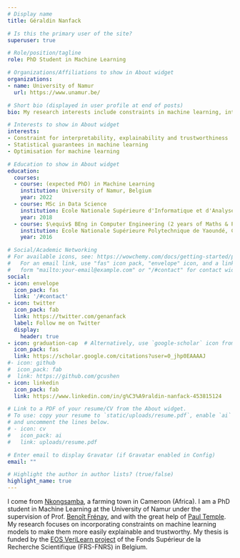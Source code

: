 ```yaml
---
# Display name
title: Géraldin Nanfack

# Is this the primary user of the site?
superuser: true

# Role/position/tagline
role: PhD Student in Machine Learning

# Organizations/Affiliations to show in About widget
organizations:
- name: University of Namur
  url: https://www.unamur.be/

# Short bio (displayed in user profile at end of posts)
bio: My research interests include constraints in machine learning, interpretability and trustworthiness.

# Interests to show in About widget
interests:
- Constraint for interpretability, explainability and trustworthiness
- Statistical guarantees in machine learning
- Optimisation for machine learning

# Education to show in About widget
education:
  courses:
  - course: (expected PhD) in Machine Learning
    institution: University of Namur, Belgium
    year: 2022
  - course: MSc in Data Science
    institution: Ecole Nationale Supérieure d'Informatique et d'Analyse des Systèmes, Morocco
    year: 2018
  - course: $\equiv$ BEng in Computer Engineering (2 years of Maths & Physics  + 1 year of Computer Engineering)
    institution: Ecole Nationale Supérieure Polytechnique de Yaoundé, Cameroon
    year: 2016

# Social/Academic Networking
# For available icons, see: https://wowchemy.com/docs/getting-started/page-builder/#icons
#   For an email link, use "fas" icon pack, "envelope" icon, and a link in the
#   form "mailto:your-email@example.com" or "/#contact" for contact widget.
social:
- icon: envelope
  icon_pack: fas
  link: '/#contact'
- icon: twitter
  icon_pack: fab
  link: https://twitter.com/genanfack
  label: Follow me on Twitter
  display:
    header: true
- icon: graduation-cap  # Alternatively, use `google-scholar` icon from `ai` icon pack
  icon_pack: fas
  link: https://scholar.google.com/citations?user=0_jhp0EAAAAJ
#- icon: github
#  icon_pack: fab
#  link: https://github.com/gcushen
- icon: linkedin
  icon_pack: fab
  link: https://www.linkedin.com/in/g%C3%A9raldin-nanfack-453815124

# Link to a PDF of your resume/CV from the About widget.
# To use: copy your resume to `static/uploads/resume.pdf`, enable `ai` icons in `params.toml`,
# and uncomment the lines below.  
# - icon: cv
#   icon_pack: ai
#   link: uploads/resume.pdf

# Enter email to display Gravatar (if Gravatar enabled in Config)
email: ""

# Highlight the author in author lists? (true/false)
highlight_name: true
---
```

I come from [Nkongsamba](https://www.google.com/maps/place/Nkongsamba,+Cameroun/@4.9641452,9.8994963,13z/data=!3m1!4b1!4m5!3m4!1s0x10607f97e36efd31:0x745727d9ce5a9d76!8m2!3d4.9741169!4d9.9353318), a farming town in Cameroon (Africa). 
I am a PhD student in Machine Learning at the University of Namur under the supervision of Prof. [Benoît Frénay](https://directory.unamur.be/staff/bfrenay), and with the great help of [Paul Temple](https://templep.github.io/). My research focuses on incorporating constraints on machine learning models to make them more easily explainable and trustworthy. My thesis is funded by the [EOS VeriLearn project](https://eos.cs.kuleuven.be/content/home) of the Fonds Supérieur de la Recherche Scientifique (FRS-FNRS) in Belgium. 

<!---
{{< icon name="download" pack="fas" >}} Download my {{< staticref "uploads/resume.pdf" "newtab" >}}resumé{{< /staticref >}}.
!--->
